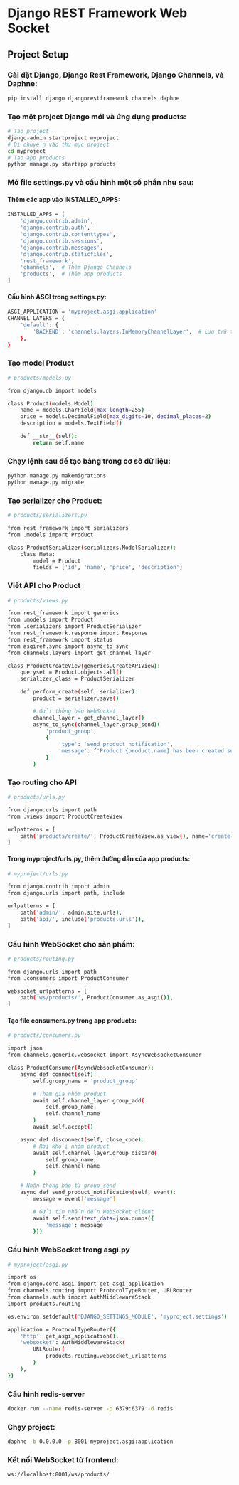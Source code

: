 # Django REST Framework Web Socket

## Project Setup

### Cài đặt Django, Django Rest Framework, Django Channels, và Daphne:
```sh
pip install django djangorestframework channels daphne
```

### Tạo một project Django mới và ứng dụng products:

```sh
# Tạo project
django-admin startproject myproject
# Di chuyển vào thư mục project
cd myproject
# Tạo app products
python manage.py startapp products
```

### Mở file settings.py và cấu hình một số phần như sau:
#### Thêm các app vào INSTALLED_APPS:

```sh
INSTALLED_APPS = [
    'django.contrib.admin',
    'django.contrib.auth',
    'django.contrib.contenttypes',
    'django.contrib.sessions',
    'django.contrib.messages',
    'django.contrib.staticfiles',
    'rest_framework',
    'channels',  # Thêm Django Channels
    'products',  # Thêm app products
]
```
#### Cấu hình ASGI trong settings.py:
```sh
ASGI_APPLICATION = 'myproject.asgi.application'
CHANNEL_LAYERS = {
    'default': {
        'BACKEND': 'channels.layers.InMemoryChannelLayer',  # Lưu trữ trong bộ nhớ
    },
}
```
### Tạo model Product
```sh
# products/models.py

from django.db import models

class Product(models.Model):
    name = models.CharField(max_length=255)
    price = models.DecimalField(max_digits=10, decimal_places=2)
    description = models.TextField()

    def __str__(self):
        return self.name
```
### Chạy lệnh sau để tạo bảng trong cơ sở dữ liệu:
```sh
python manage.py makemigrations
python manage.py migrate
```
### Tạo serializer cho Product:
```sh
# products/serializers.py

from rest_framework import serializers
from .models import Product

class ProductSerializer(serializers.ModelSerializer):
    class Meta:
        model = Product
        fields = ['id', 'name', 'price', 'description']
```
### Viết API cho Product
```sh
# products/views.py

from rest_framework import generics
from .models import Product
from .serializers import ProductSerializer
from rest_framework.response import Response
from rest_framework import status
from asgiref.sync import async_to_sync
from channels.layers import get_channel_layer

class ProductCreateView(generics.CreateAPIView):
    queryset = Product.objects.all()
    serializer_class = ProductSerializer

    def perform_create(self, serializer):
        product = serializer.save()

        # Gửi thông báo WebSocket
        channel_layer = get_channel_layer()
        async_to_sync(channel_layer.group_send)(
            'product_group',
            {
                'type': 'send_product_notification',
                'message': f'Product {product.name} has been created successfully!',
            }
        )
```
### Tạo routing cho API
```sh
# products/urls.py

from django.urls import path
from .views import ProductCreateView

urlpatterns = [
    path('products/create/', ProductCreateView.as_view(), name='create-product'),
]
```
#### Trong myproject/urls.py, thêm đường dẫn của app products:
```sh
# myproject/urls.py

from django.contrib import admin
from django.urls import path, include

urlpatterns = [
    path('admin/', admin.site.urls),
    path('api/', include('products.urls')),
]
```
### Cấu hình WebSocket cho sản phẩm:
```sh
# products/routing.py

from django.urls import path
from .consumers import ProductConsumer

websocket_urlpatterns = [
    path('ws/products/', ProductConsumer.as_asgi()),
]
```
#### Tạo file consumers.py trong app products:
```sh
# products/consumers.py

import json
from channels.generic.websocket import AsyncWebsocketConsumer

class ProductConsumer(AsyncWebsocketConsumer):
    async def connect(self):
        self.group_name = 'product_group'

        # Tham gia nhóm product
        await self.channel_layer.group_add(
            self.group_name,
            self.channel_name
        )
        await self.accept()

    async def disconnect(self, close_code):
        # Rời khỏi nhóm product
        await self.channel_layer.group_discard(
            self.group_name,
            self.channel_name
        )

    # Nhận thông báo từ group_send
    async def send_product_notification(self, event):
        message = event['message']

        # Gửi tin nhắn đến WebSocket client
        await self.send(text_data=json.dumps({
            'message': message
        }))
```
### Cấu hình WebSocket trong asgi.py
```sh
# myproject/asgi.py

import os
from django.core.asgi import get_asgi_application
from channels.routing import ProtocolTypeRouter, URLRouter
from channels.auth import AuthMiddlewareStack
import products.routing

os.environ.setdefault('DJANGO_SETTINGS_MODULE', 'myproject.settings')

application = ProtocolTypeRouter({
    'http': get_asgi_application(),
    'websocket': AuthMiddlewareStack(
        URLRouter(
            products.routing.websocket_urlpatterns
        )
    ),
})
```
### Cấu hình redis-server  
```sh
docker run --name redis-server -p 6379:6379 -d redis
```
### Chạy project:
```sh
daphne -b 0.0.0.0 -p 8001 myproject.asgi:application
```
### Kết nối WebSocket từ frontend:
```sh
ws://localhost:8001/ws/products/
```
